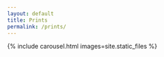 ```yaml
---
layout: default
title: Prints
permalink: /prints/
---
```


{% include carousel.html images=site.static_files %}


